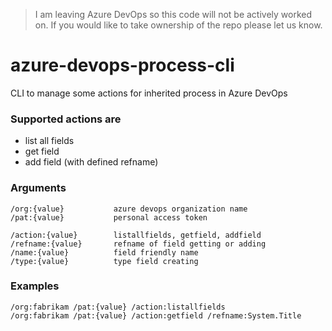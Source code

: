 > I am leaving Azure DevOps so this code will not be actively worked on. If you would like to take ownership of the repo please let us know.

# azure-devops-process-cli
CLI to manage some actions for inherited process in Azure DevOps

### Supported actions are 
- list all fields
- get field
- add field (with defined refname)

### Arguments

```
/org:{value}           azure devops organization name
/pat:{value}           personal access token
            
/action:{value}        listallfields, getfield, addfield
/refname:{value}       refname of field getting or adding
/name:{value}          field friendly name
/type:{value}          type field creating        
```
       
### Examples

```
/org:fabrikam /pat:{value} /action:listallfields
/org:fabrikam /pat:{value} /action:getfield /refname:System.Title
```
